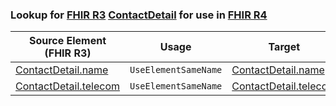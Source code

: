 ### Lookup for [FHIR R3](https://hl7.org/fhir/STU3/) [ContactDetail](https://hl7.org/fhir/STU3/ContactDetail.html) for use in [FHIR R4](https://hl7.org/fhir/R4/)

| Source Element (FHIR R3) | Usage | Target |
| -------------- | ----- | ------ |
| [ContactDetail.name](https://hl7.org/fhir/STU3/ContactDetail.html#resource) | `UseElementSameName` | [ContactDetail.name](https://hl7.org/fhir/R4/ContactDetail.html#resource) |
| [ContactDetail.telecom](https://hl7.org/fhir/STU3/ContactDetail.html#resource) | `UseElementSameName` | [ContactDetail.telecom](https://hl7.org/fhir/R4/ContactDetail.html#resource) |
